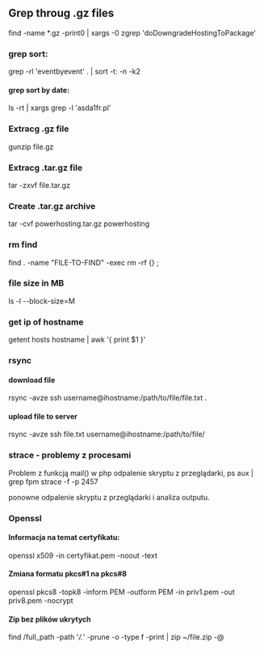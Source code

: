 ## Grep throug .gz files
find -name \*.gz -print0 | xargs -0 zgrep 'doDowngradeHostingToPackage'

### grep sort:
grep -rl 'eventbyevent' . | sort -t: -n -k2
#### grep sort by date:
ls -rt | xargs grep -l 'asda1fr.pl'

### Extracg .gz file
gunzip file.gz

### Extracg .tar.gz file
tar -zxvf file.tar.gz

### Create .tar.gz archive
tar -cvf powerhosting.tar.gz powerhosting

### rm find
find . -name "FILE-TO-FIND" -exec rm -rf {} \;

### file size in MB
ls -l --block-size=M

### get ip of hostname
getent hosts hostname | awk '{ print $1 }'

### rsync 
#### download file
rsync -avze ssh username@ihostname:/path/to/file/file.txt .
#### upload file to server
rsync -avze ssh file.txt username@ihostname:/path/to/file/

### strace - problemy z procesami
Problem z funkcją mail() w php
odpalenie skryptu z przeglądarki, 
ps aux | grep fpm
strace -f -p 2457

ponowne odpalenie skryptu z przeglądarki i analiza outputu.


### Openssl
#### Informacja na temat certyfikatu:
openssl x509 -in certyfikat.pem -noout -text

#### Zmiana formatu pkcs#1 na pkcs#8
openssl pkcs8 -topk8 -inform PEM -outform PEM -in priv1.pem -out priv8.pem -nocrypt

#### Zip bez plików ukrytych
find /full_path -path '*/.*' -prune -o -type f -print | zip ~/file.zip -@
